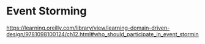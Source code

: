 # Event Storming

https://learning.oreilly.com/library/view/learning-domain-driven-design/9781098100124/ch12.html#who_should_participate_in_event_stormin